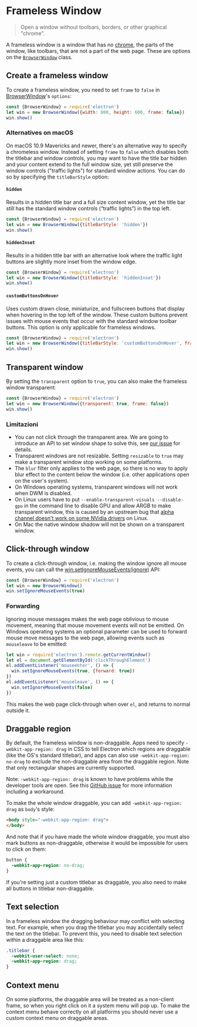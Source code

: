 # Frameless Window

> Open a window without toolbars, borders, or other graphical "chrome".

A frameless window is a window that has no [chrome](https://developer.mozilla.org/en-US/docs/Glossary/Chrome), the parts of the window, like toolbars, that are not a part of the web page. These are options on the [`BrowserWindow`](browser-window.md) class.

## Create a frameless window

To create a frameless window, you need to set `frame` to `false` in [BrowserWindow](browser-window.md)'s `options`:

```javascript
const {BrowserWindow} = require('electron')
let win = new BrowserWindow({width: 800, height: 600, frame: false})
win.show()
```

### Alternatives on macOS

On macOS 10.9 Mavericks and newer, there's an alternative way to specify a chromeless window. Instead of setting `frame` to `false` which disables both the titlebar and window controls, you may want to have the title bar hidden and your content extend to the full window size, yet still preserve the window controls ("traffic lights") for standard window actions. You can do so by specifying the `titleBarStyle` option:

#### `hidden`

Results in a hidden title bar and a full size content window, yet the title bar still has the standard window controls (“traffic lights”) in the top left.

```javascript
const {BrowserWindow} = require('electron')
let win = new BrowserWindow({titleBarStyle: 'hidden'})
win.show()
```

#### `hiddenInset`

Results in a hidden title bar with an alternative look where the traffic light buttons are slightly more inset from the window edge.

```javascript
const {BrowserWindow} = require('electron')
let win = new BrowserWindow({titleBarStyle: 'hiddenInset'})
win.show()
```

#### `customButtonsOnHover`

Uses custom drawn close, miniaturize, and fullscreen buttons that display when hovering in the top left of the window. These custom buttons prevent issues with mouse events that occur with the standard window toolbar buttons. This option is only applicable for frameless windows.

```javascript
const {BrowserWindow} = require('electron')
let win = new BrowserWindow({titleBarStyle: 'customButtonsOnHover', frame: false})
win.show()
```

## Transparent window

By setting the `transparent` option to `true`, you can also make the frameless window transparent:

```javascript
const {BrowserWindow} = require('electron')
let win = new BrowserWindow({transparent: true, frame: false})
win.show()
```

### Limitazioni

* You can not click through the transparent area. We are going to introduce an API to set window shape to solve this, see [our issue](https://github.com/electron/electron/issues/1335) for details.
* Transparent windows are not resizable. Setting `resizable` to `true` may make a transparent window stop working on some platforms.
* The `blur` filter only applies to the web page, so there is no way to apply blur effect to the content below the window (i.e. other applications open on the user's system).
* On Windows operating systems, transparent windows will not work when DWM is disabled.
* On Linux users have to put `--enable-transparent-visuals --disable-gpu` in the command line to disable GPU and allow ARGB to make transparent window, this is caused by an upstream bug that [alpha channel doesn't work on some NVidia drivers](https://code.google.com/p/chromium/issues/detail?id=369209) on Linux.
* On Mac the native window shadow will not be shown on a transparent window.

## Click-through window

To create a click-through window, i.e. making the window ignore all mouse events, you can call the [win.setIgnoreMouseEvents(ignore)](browser-window.md#winsetignoremouseeventsignore) API:

```javascript
const {BrowserWindow} = require('electron')
let win = new BrowserWindow()
win.setIgnoreMouseEvents(true)
```

### Forwarding

Ignoring mouse messages makes the web page oblivious to mouse movement, meaning that mouse movement events will not be emitted. On Windows operating systems an optional parameter can be used to forward mouse move messages to the web page, allowing events such as `mouseleave` to be emitted:

```javascript
let win = require('electron').remote.getCurrentWindow()
let el = document.getElementById('clickThroughElement')
el.addEventListener('mouseenter', () => {
  win.setIgnoreMouseEvents(true, {forward: true})
})
el.addEventListener('mouseleave', () => {
  win.setIgnoreMouseEvents(false)
})
```

This makes the web page click-through when over `el`, and returns to normal outside it.

## Draggable region

By default, the frameless window is non-draggable. Apps need to specify `-webkit-app-region: drag` in CSS to tell Electron which regions are draggable (like the OS's standard titlebar), and apps can also use `-webkit-app-region: no-drag` to exclude the non-draggable area from the draggable region. Note that only rectangular shapes are currently supported.

Note: `-webkit-app-region: drag` is known to have problems while the developer tools are open. See this [GitHub issue](https://github.com/electron/electron/issues/3647) for more information including a workaround.

To make the whole window draggable, you can add `-webkit-app-region: drag` as `body`'s style:

```html
<body style="-webkit-app-region: drag">
</body>
```

And note that if you have made the whole window draggable, you must also mark buttons as non-draggable, otherwise it would be impossible for users to click on them:

```css
button {
  -webkit-app-region: no-drag;
}
```

If you're setting just a custom titlebar as draggable, you also need to make all buttons in titlebar non-draggable.

## Text selection

In a frameless window the dragging behaviour may conflict with selecting text. For example, when you drag the titlebar you may accidentally select the text on the titlebar. To prevent this, you need to disable text selection within a draggable area like this:

```css
.titlebar {
  -webkit-user-select: none;
  -webkit-app-region: drag;
}
```

## Context menu

On some platforms, the draggable area will be treated as a non-client frame, so when you right click on it a system menu will pop up. To make the context menu behave correctly on all platforms you should never use a custom context menu on draggable areas.